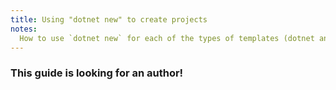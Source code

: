 ```yaml
---
title: Using "dotnet new" to create projects
notes:
  How to use `dotnet new` for each of the types of templates (dotnet and SDG)
---
```


### This guide is looking for an author!

